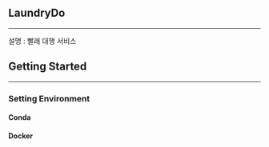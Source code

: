 ## LaundryDo
---
설명 : 빨래 대행 서비스  

## Getting Started
---
### Setting Environment
#### Conda
#### Docker